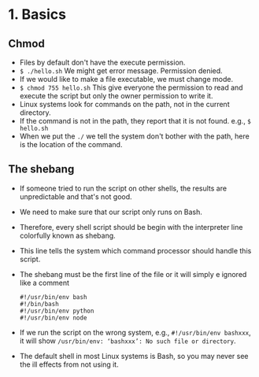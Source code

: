 # 1. Basics

## Chmod

- Files by default don't have the execute permission.
- `$ ./hello.sh` We might get error message. Permission denied.
- If we would like to make a file executable, we must change mode. 
- `$ chmod 755 hello.sh` This give everyone the permission to read and execute the script but only the owner permission to write it.
- Linux systems look for commands on the path, not in the current directory.
- If the command is not in the path, they report that it is not found. e.g., `$ hello.sh`
- When we put the `./` we tell the system don't bother with the path, here is the location of the command.

## The shebang
- If someone tried to run  the script on other shells, the results are unpredictable and that's not good.
- We need to make sure that our script only runs on Bash.
- Therefore, every shell script should be begin with the interpreter line colorfully known as shebang.
- This line tells the system which command processor should handle this script.
- The shebang must be the first line of the file or it will simply e ignored like a comment
    ```
    #!/usr/bin/env bash
    #!/bin/bash
    #!/usr/bin/env python
    #!/usr/bin/env node
    ```

- If we run the script on the wrong system, e.g., `#!/usr/bin/env bashxxx`, it will show `/usr/bin/env: ‘bashxxx’: No such file or directory`.
- The default shell in most Linux systems is Bash, so you may never see the ill effects from not using it.